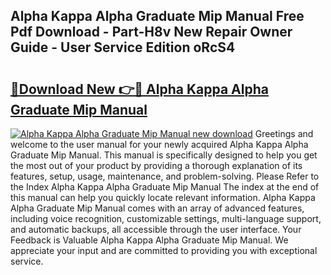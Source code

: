## Alpha Kappa Alpha Graduate Mip Manual Free Pdf Download - Part-H8v New Repair Owner Guide - User Service Edition oRcS4

# <h2><a href="http://bc43686.oget.top/?id=Alpha+Kappa+Alpha+Graduate+Mip+Manual">🔗Download New 👉🔴 Alpha Kappa Alpha Graduate Mip Manual</a></h2>

[![Alpha Kappa Alpha Graduate Mip Manual new download](https://i.imgur.com/5g1atiW.png)](http://bc43686.oget.top/?id=Alpha+Kappa+Alpha+Graduate+Mip+Manual)
Greetings and welcome to the user manual for your newly acquired Alpha Kappa Alpha Graduate Mip Manual. This manual is specifically designed to help you get the most out of your product by providing a thorough explanation of its features, setup, usage, maintenance, and problem-solving. Please Refer to the Index Alpha Kappa Alpha Graduate Mip Manual The index at the end of this manual can help you quickly locate relevant information. Alpha Kappa Alpha Graduate Mip Manual comes with an array of advanced features, including voice recognition, customizable settings, multi-language support, and automatic backups, all accessible through the user interface. Your Feedback is Valuable Alpha Kappa Alpha Graduate Mip Manual. We appreciate your input and are committed to providing you with exceptional service.
